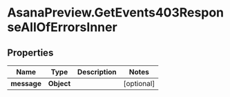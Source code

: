 # AsanaPreview.GetEvents403ResponseAllOfErrorsInner

## Properties

Name | Type | Description | Notes
------------ | ------------- | ------------- | -------------
**message** | **Object** |  | [optional] 


